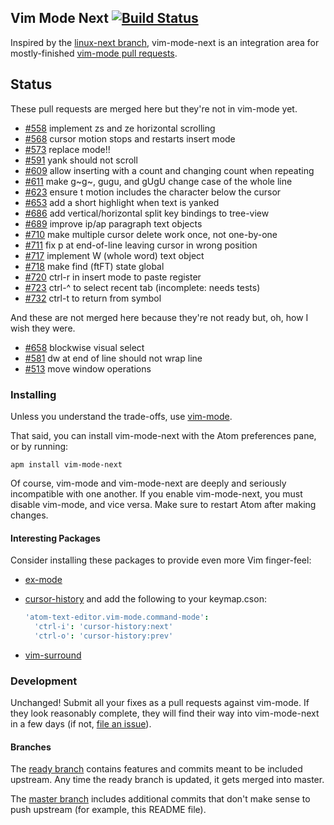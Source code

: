## Vim Mode Next [![Build Status](https://travis-ci.org/bronson/vim-mode-next.svg?branch=master)](https://travis-ci.org/bronson/vim-mode-next)

Inspired by the [linux-next branch](https://lwn.net/Articles/289013/), vim-mode-next is
an integration area for mostly-finished [vim-mode pull requests](https://github.com/atom/vim-mode/pulls).


## Status

These pull requests are merged here but they're not in vim-mode yet.

* [#558](https://github.com/atom/vim-mode/pull/558) implement zs and ze horizontal scrolling
* [#568](https://github.com/atom/vim-mode/pull/568) cursor motion stops and restarts insert mode
* [#573](https://github.com/atom/vim-mode/pull/573) replace mode!!
* [#591](https://github.com/atom/vim-mode/pull/591) yank should not scroll
* [#609](https://github.com/atom/vim-mode/pull/609) allow inserting with a count and changing count when repeating
* [#611](https://github.com/atom/vim-mode/pull/611) make g~g~, gugu, and gUgU change case of the whole line
* [#623](https://github.com/atom/vim-mode/pull/623) ensure t motion includes the character below the cursor
* [#653](https://github.com/atom/vim-mode/pull/653) add a short highlight when text is yanked
* [#686](https://github.com/atom/vim-mode/pull/686) add vertical/horizontal split key bindings to tree-view
* [#689](https://github.com/atom/vim-mode/pull/689) improve ip/ap paragraph text objects
* [#710](https://github.com/atom/vim-mode/pull/710) make multiple cursor delete work once, not one-by-one
* [#711](https://github.com/atom/vim-mode/pull/711) fix p at end-of-line leaving cursor in wrong position
* [#717](https://github.com/atom/vim-mode/pull/717) implement W (whole word) text object
* [#718](https://github.com/atom/vim-mode/pull/718) make find (ftFT) state global
* [#720](https://github.com/atom/vim-mode/pull/720) ctrl-r in insert mode to paste register
* [#723](https://github.com/atom/vim-mode/pull/723) ctrl-^ to select recent tab (incomplete: needs tests)
* [#732](https://github.com/atom/vim-mode/pull/732) ctrl-t to return from symbol

And these are not merged here because they're not ready but, oh, how I wish they were.

* [#658](https://github.com/atom/vim-mode/pull/658) blockwise visual select
* [#581](https://github.com/atom/vim-mode/pull/581) dw at end of line should not wrap line
* [#513](https://github.com/atom/vim-mode/pull/513) move window operations


### Installing

Unless you understand the trade-offs, use [vim-mode](https://github.com/atom/vim-mode/).

That said, you can install vim-mode-next with the Atom preferences pane,
or by running:

    apm install vim-mode-next

Of course, vim-mode and vim-mode-next are deeply and seriously incompatible with one another.
If you enable vim-mode-next, you must disable vim-mode, and vice versa.  Make sure to restart
Atom after making changes.


#### Interesting Packages

Consider installing these packages to provide even more Vim finger-feel:

* [ex-mode](https://atom.io/packages/ex-mode)
* [cursor-history](https://atom.io/packages/cursor-history) and add the following to your keymap.cson:

  ```cson
  'atom-text-editor.vim-mode.command-mode':
    'ctrl-i': 'cursor-history:next'
    'ctrl-o': 'cursor-history:prev'
  ```

* [vim-surround](https://atom.io/packages/vim-surround)


### Development

Unchanged!  Submit all your fixes as a pull requests against vim-mode.
If they look reasonably complete, they will find their way into vim-mode-next
in a few days (if not, [file an issue](https://github.com/bronson/vim-mode-next/issues)).


#### Branches

The [ready branch](https://github.com/bronson/vim-mode-next/tree/ready)
contains features and commits meant to be included upstream.  Any time
the ready branch is updated, it gets merged into master.

The [master branch](https://github.com/bronson/vim-mode-next/tree/master)
includes additional commits that don't make sense to
push upstream (for example, this README file).
